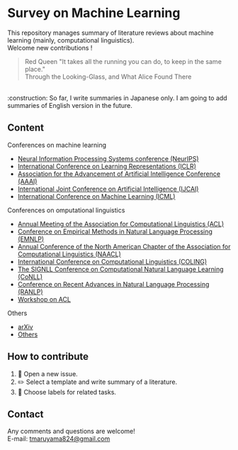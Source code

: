 # Survey on Machine Learning
This repository manages summary of literature reviews about machine learning (mainly, computational linguistics).  
Welcome new contributions !

> Red Queen "It takes all the running you can do, to keep in the same place." <br>
> Through the Looking-Glass, and What Alice Found There
<br>
:construction: So far, I write summaries in Japanese only. I am going to add summaries of English version in the future.

## Content
Conferences on machine learning
- [Neural Information Processing Systems conference (NeurIPS)](https://github.com/tkmaroon/survey/projects/6)
- [International Conference on Learning Representations (ICLR)](https://github.com/tkmaroon/survey/projects/4)
- [Association for the Advancement of Artificial Intelligence Conference (AAAI)](https://github.com/tkmaroon/survey/projects/3)
- [International Joint Conference on Artificial Intelligence (IJCAI)](https://github.com/tkmaroon/survey/projects/14)
- [International Conference on Machine Learning (ICML)](https://github.com/tkmaroon/survey/projects/13)


Conferences on omputational linguistics
- [Annual Meeting of the Association for Computational Linguistics (ACL)](https://github.com/tkmaroon/survey/projects/1)
- [Conference on Empirical Methods in Natural Language Processing (EMNLP)](https://github.com/tkmaroon/survey/projects/9)
- [Annual Conference of the North American Chapter of the Association for Computational Linguistics (NAACL)](https://github.com/tkmaroon/survey/projects/10)
- [International Conference on Computational Linguistics (COLING)](https://github.com/tkmaroon/survey/projects/7)
- [The SIGNLL Conference on Computational Natural Language Learning (CoNLL)](https://github.com/tkmaroon/survey/projects/12)
- [Conference on Recent Advances in Natural Language Processing (RANLP)](https://github.com/tkmaroon/survey/projects/11)
- [Workshop on ACL](https://github.com/tkmaroon/survey/projects/2)


Others
- [arXiv](https://github.com/tkmaroon/survey/projects/5)
- [Others](https://github.com/tkmaroon/survey/projects/8)

## How to contribute
1. :open_file_folder: Open a new issue.
1. :pencil2: Select a template and write summary of a literature.
1. :pushpin: Choose labels for related tasks. 



## Contact
Any comments and questions are welcome!    
E-mail: tmaruyama824@gmail.com
